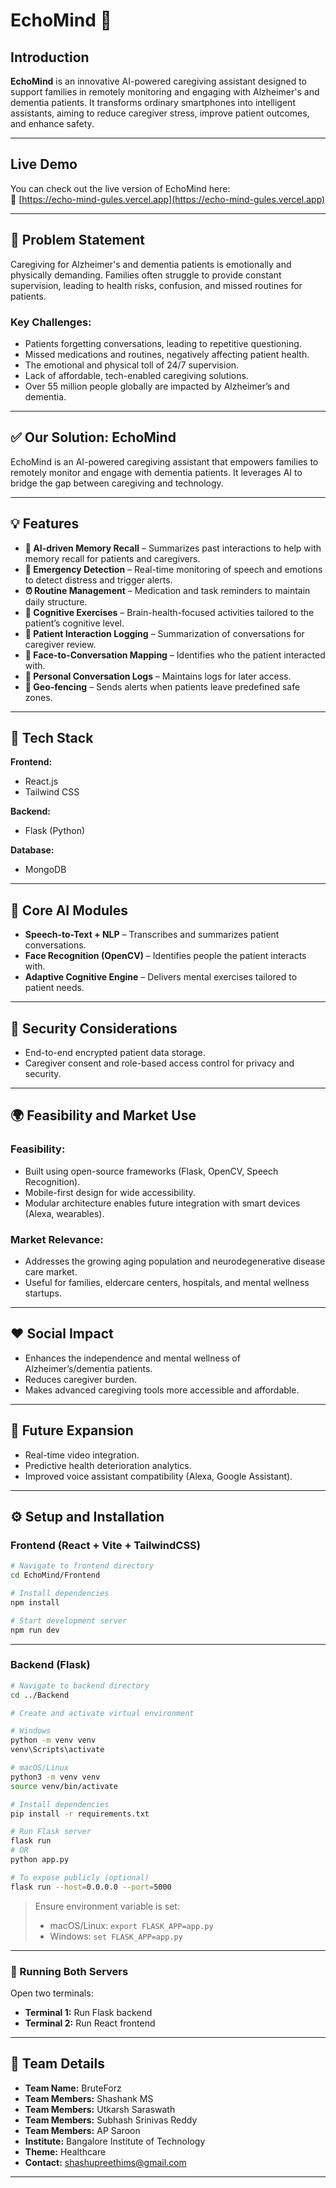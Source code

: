 
# EchoMind 🧠

## Introduction  
**EchoMind** is an innovative AI-powered caregiving assistant designed to support families in remotely monitoring and engaging with Alzheimer's and dementia patients. It transforms ordinary smartphones into intelligent assistants, aiming to reduce caregiver stress, improve patient outcomes, and enhance safety.

---
## Live Demo

You can check out the live version of EchoMind here:  
🔗 [https://echo-mind-gules.vercel.app](https://echo-mind-gules.vercel.app)

---

## 🚨 Problem Statement  
Caregiving for Alzheimer's and dementia patients is emotionally and physically demanding. Families often struggle to provide constant supervision, leading to health risks, confusion, and missed routines for patients.

### Key Challenges:
- Patients forgetting conversations, leading to repetitive questioning.  
- Missed medications and routines, negatively affecting patient health.  
- The emotional and physical toll of 24/7 supervision.  
- Lack of affordable, tech-enabled caregiving solutions.  
- Over 55 million people globally are impacted by Alzheimer’s and dementia.

---

## ✅ Our Solution: EchoMind  
EchoMind is an AI-powered caregiving assistant that empowers families to remotely monitor and engage with dementia patients. It leverages AI to bridge the gap between caregiving and technology.

---

## 💡 Features  
- **🧠 AI-driven Memory Recall** – Summarizes past interactions to help with memory recall for patients and caregivers.  
- **🚨 Emergency Detection** – Real-time monitoring of speech and emotions to detect distress and trigger alerts.  
- **⏰ Routine Management** – Medication and task reminders to maintain daily structure.  
- **🧩 Cognitive Exercises** – Brain-health-focused activities tailored to the patient’s cognitive level.  
- **📝 Patient Interaction Logging** – Summarization of conversations for caregiver review.  
- **📸 Face-to-Conversation Mapping** – Identifies who the patient interacted with.  
- **🧾 Personal Conversation Logs** – Maintains logs for later access.  
- **📍 Geo-fencing** – Sends alerts when patients leave predefined safe zones.

---

## 🧰 Tech Stack  

**Frontend:**  
- React.js  
- Tailwind CSS  

**Backend:**  
- Flask (Python)  

**Database:**  
- MongoDB  

---

## 🧠 Core AI Modules  
- **Speech-to-Text + NLP** – Transcribes and summarizes patient conversations.  
- **Face Recognition (OpenCV)** – Identifies people the patient interacts with.  
- **Adaptive Cognitive Engine** – Delivers mental exercises tailored to patient needs.  

---

## 🔐 Security Considerations  
- End-to-end encrypted patient data storage.  
- Caregiver consent and role-based access control for privacy and security.  

---

## 🌍 Feasibility and Market Use  

### Feasibility:
- Built using open-source frameworks (Flask, OpenCV, Speech Recognition).  
- Mobile-first design for wide accessibility.  
- Modular architecture enables future integration with smart devices (Alexa, wearables).

### Market Relevance:
- Addresses the growing aging population and neurodegenerative disease care market.  
- Useful for families, eldercare centers, hospitals, and mental wellness startups.

---

## ❤️ Social Impact  
- Enhances the independence and mental wellness of Alzheimer’s/dementia patients.  
- Reduces caregiver burden.  
- Makes advanced caregiving tools more accessible and affordable.

---

## 🚀 Future Expansion  
- Real-time video integration.  
- Predictive health deterioration analytics.  
- Improved voice assistant compatibility (Alexa, Google Assistant).

---

## ⚙️ Setup and Installation  

### Frontend (React + Vite + TailwindCSS)

```bash
# Navigate to frontend directory
cd EchoMind/Frontend

# Install dependencies
npm install

# Start development server
npm run dev
```

---

### Backend (Flask)

```bash
# Navigate to backend directory
cd ../Backend

# Create and activate virtual environment

# Windows
python -m venv venv
venv\Scripts\activate

# macOS/Linux
python3 -m venv venv
source venv/bin/activate

# Install dependencies
pip install -r requirements.txt

# Run Flask server
flask run
# OR
python app.py

# To expose publicly (optional)
flask run --host=0.0.0.0 --port=5000
```

> Ensure environment variable is set:  
> - macOS/Linux: `export FLASK_APP=app.py`  
> - Windows: `set FLASK_APP=app.py`  

---

### 🔄 Running Both Servers
Open two terminals:  
- **Terminal 1:** Run Flask backend  
- **Terminal 2:** Run React frontend

---

## 👥 Team Details  
- **Team Name:** BruteForz  
- **Team Members:** Shashank MS
- **Team Members:** Utkarsh Saraswath
- **Team Members:** Subhash Srinivas Reddy
- **Team Members:** AP Saroon  
- **Institute:** Bangalore Institute of Technology  
- **Theme:** Healthcare  
- **Contact:** [shashupreethims@gmail.com](mailto:shashupreethims@gmail.com)

---
